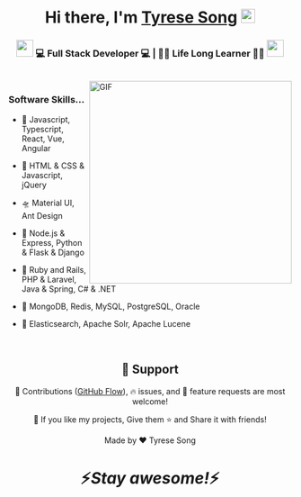 <div align="center">
   <h1>Hi there, I'm <a href="https://hemant.codes">Tyrese Song</a> <img src="https://media.giphy.com/media/hvRJCLFzcasrR4ia7z/giphy.gif" width="25px"> </h1>
</div>



<div align="center">
<h3><img src="https://media.giphy.com/media/WUlplcMpOCEmTGBtBW/giphy.gif" width="30"> 💻 Full Stack Developer 💻 | 👨‍⚖️ Life Long Learner 👨‍⚖️ <img src="https://media.giphy.com/media/WUlplcMpOCEmTGBtBW/giphy.gif" width="30"></h3>
</div>


<br />
<img align="right" height="360px" width="360px" alt="GIF" src="https://media.giphy.com/media/3FjEPbKqEPhPpmC8uY/giphy.gif" />

### Software Skills...

 - 🥀 Javascript, Typescript, React, Vue, Angular
 
 - 🔭 HTML & CSS & Javascript, jQuery
 
 - 🛸 Material UI, Ant Design
 
 - 🚀 Node.js & Express, Python & Flask & Django
  
 - 🛬 Ruby and Rails, PHP & Laravel, Java & Spring, C# & .NET
 
 - 🏰 MongoDB, Redis, MySQL, PostgreSQL, Oracle
  
 - 🛫 Elasticsearch, Apache Solr, Apache Lucene

<br />

<h2 align="center">🤝 Support</h2>

<p align="center">🎀 Contributions (<a href="https://guides.github.com/introduction/flow" title="GitHub flow">GitHub Flow</a>), 🔥 issues, and 🥮 feature requests are most welcome!</p>

<p align="center">💙 If you like my projects, Give them ⭐ and Share it with friends!</p>
</p>
<p align="center">Made by ❤️ Tyrese Song</p>

<h1 align='center'>⚡️<i>Stay awesome!</i>⚡️</h1>
